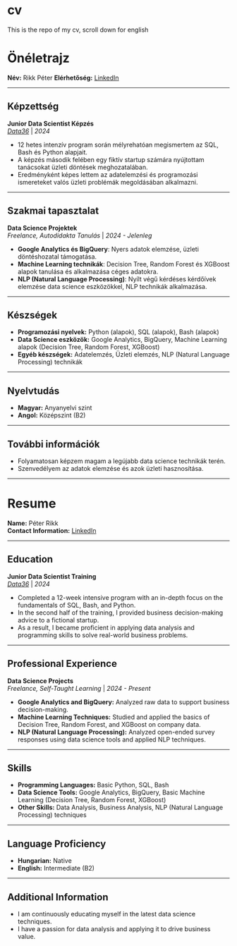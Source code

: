 # cv
This is the repo of my cv, scroll down for english

# Önéletrajz

**Név:** Rikk Péter 
**Elérhetőség:** [LinkedIn](https://www.linkedin.com/in/p%C3%A9ter-rikk-b848901a2/)

---

## Képzettség

**Junior Data Scientist Képzés**  
_[Data36](https://data36.com/)_ | _2024_  
- 12 hetes intenzív program során mélyrehatóan megismertem az SQL, Bash és Python alapjait.
- A képzés második felében egy fiktív startup számára nyújtottam tanácsokat üzleti döntések meghozatalában.
- Eredményként képes lettem az adatelemzési és programozási ismereteket valós üzleti problémák megoldásában alkalmazni.

---

## Szakmai tapasztalat

**Data Science Projektek**  
_Freelance, Autodidakta Tanulás_ | _2024 - Jelenleg_  
- **Google Analytics és BigQuery**: Nyers adatok elemzése, üzleti döntéshozatal támogatása.
- **Machine Learning technikák**: Decision Tree, Random Forest és XGBoost alapok tanulása és alkalmazása céges adatokra.
- **NLP (Natural Language Processing)**: Nyílt végű kérdéses kérdőívek elemzése data science eszközökkel, NLP technikák alkalmazása.

---

## Készségek

- **Programozási nyelvek:** Python (alapok), SQL (alapok), Bash (alapok)
- **Data Science eszközök:** Google Analytics, BigQuery, Machine Learning alapok (Decision Tree, Random Forest, XGBoost)
- **Egyéb készségek:** Adatelemzés, Üzleti elemzés, NLP (Natural Language Processing) technikák

---

## Nyelvtudás

- **Magyar:** Anyanyelvi szint
- **Angol:** Középszint (B2)

---

## További információk

- Folyamatosan képzem magam a legújabb data science technikák terén.
- Szenvedélyem az adatok elemzése és azok üzleti hasznosítása.


---

# Resume

**Name:** Péter Rikk  
**Contact Information:** [LinkedIn](https://www.linkedin.com/in/p%C3%A9ter-rikk-b848901a2/)

---

## Education

**Junior Data Scientist Training**  
_[Data36](https://data36.com/)_ | _2024_  
- Completed a 12-week intensive program with an in-depth focus on the fundamentals of SQL, Bash, and Python.
- In the second half of the training, I provided business decision-making advice to a fictional startup.
- As a result, I became proficient in applying data analysis and programming skills to solve real-world business problems.

---

## Professional Experience

**Data Science Projects**  
_Freelance, Self-Taught Learning_ | _2024 - Present_  
- **Google Analytics and BigQuery:** Analyzed raw data to support business decision-making.
- **Machine Learning Techniques:** Studied and applied the basics of Decision Tree, Random Forest, and XGBoost on company data.
- **NLP (Natural Language Processing):** Analyzed open-ended survey responses using data science tools and applied NLP techniques.

---

## Skills

- **Programming Languages:** Basic Python, SQL, Bash
- **Data Science Tools:** Google Analytics, BigQuery, Basic Machine Learning (Decision Tree, Random Forest, XGBoost)
- **Other Skills:** Data Analysis, Business Analysis, NLP (Natural Language Processing) techniques

---

## Language Proficiency

- **Hungarian:** Native
- **English:** Intermediate (B2)

---

## Additional Information

- I am continuously educating myself in the latest data science techniques.
- I have a passion for data analysis and applying it to drive business value.

